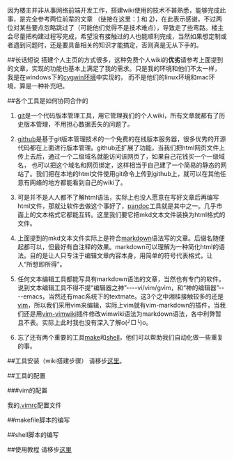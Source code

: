 <!---title:用vimwiki+markdown+pandoc+github搭建免费个人wiki-->
<!---date:2014-11-30 03:04 下午-->

因为楼主并非从事网络前端开发工作，搭建wiki使用的技术不甚熟悉，能够完成此事，是完全参考两位前辈的文章
（链接在这里：[1](http://www.mikewootc.com/wiki/tool/sitebuild/mikewiki.html) 和 [2](http://wiki.ohlinux.com/wiki/tool/sitebuild/ohlinuxwiki.html))，在此表示感谢。不过两位对某些要点忽略跳过了（可能他们觉得不是技术难点），导致走了些弯路。楼主会尽量把构建过程写完成，希望没有接触过的人也能顺利完成，当然如果想定制或者遇到问题时，还是要具备相关的知识才能搞定，否则真是无从下手的。

##长话短说
搭建个人主页的方式很多，这种免费个人wiki的**优劣**请参考上面提到的文章，实现的功能也基本上满足了我的需求。只是我的环境和他们不太一样， 
我是在windows下的[cygwin环境](../tools/install_and_use_cygwin.html)中实现的， 而不是他们的linux环境和mac环境，算是一种补充吧。

##各个工具是如何协同合作的
1. [git](../tools/use_github.html)是一个代码版本管理工具，用它管理我们的个人wiki，所有文章就都有了历史版本管理，不用担心数据丢失的问题了。

2. [github](../tools/use_github.html)是基于git版本管理技术的一个免费的在线版本服务器，很多优秀的开源代码都在上面进行版本管理。github还扩展了功能，当我们把html网页文件上传上去后，通过一个二级域名就能访问该网页了，如果自己花钱买一个一级域名， 也可以把这个域名和网页绑定，这样相当于自己建了一个简易的静态的网站了。我们把在本地的html文件使用git命令上传到github上，就可以在其他任意有网络的地方都能看到自己的wiki了。

3. 可是并不是人人都不了解html语法，实际上也没人愿意在写好文章后再编写html文件，那就让软件去做这个事好了，[pandoc](../tools/install_pandoc.html)工具就是其中之一。几乎市面上的文本格式它都能互转。这里我们要它把mkd文本文件装换为html格式的文件。

4. 上面提到的mkd文本文件实际上是符合[markdown]()语法写的文章。后缀名随便起都可以，但最好有自注释的效果。markdown可以理解为一种简化html的语法。目的是让人只专注于编辑文章内容本身，用简单的符号代表格式，让人“所想即所得”。

5. 任何文本编辑工具都能写具有markdown语法的文章，当然也有专门的软件。说到文本编辑工具不得不提“编辑器之神”----vi/vim/gvim，和“神的编辑器”----emacs，当然还有mac系统下的textmate。这3个之中湘桂接触较多的还是[vim]()，所以我们采用vim来编辑，实际上vim就有vim-markdown的插件，当我们还是用[vim-vimwiki]()插件修改wimwiki语法为markdown语法，各中利弊暂且不表。实际上此时我也没有深入了解o(╯□╰)o。

6. 忘了还有两个重要的工具[make](../tools/use_make.html)和[shell]()，他们可以帮助我们自动化做一些重复的事。

##工具安装（wiki搭建步骤）
请移步[这里](../tools/navigation.html)。

##工具的配置

###vim的配置

我的[.vimrc](.vimrc)配置文件

##makefile脚本的编写

##shell脚本的编写

##使用教程
请移步[这里](how_to_use_wiki.html)










